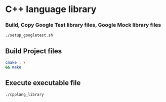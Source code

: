 # C++ language library

### Build, Copy Google Test library files, Google Mock library files

```bash
./setup_googletest.sh
```

## Build Project files

```bash
cmake . \
&& make
```

## Execute executable file

```bash
./cpplang_library
```